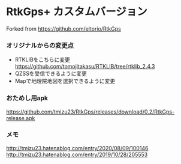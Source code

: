 RtkGps+ カスタムバージョン
=======

Forked from https://github.com/eltorio/RtkGps


### オリジナルからの変更点
* RTKLIBをこちらに変更　https://github.com/tomojitakasu/RTKLIB/tree/rtklib_2.4.3
* QZSSを受信できるように変更
* Mapで地理院地図を選択できるように変更


### おためし用apk
https://github.com/tmizu23/RtkGps/releases/download/0.2/RtkGps-release.apk


### メモ
http://tmizu23.hatenablog.com/entry/2020/08/09/100146
http://tmizu23.hatenablog.com/entry/2019/10/28/205553